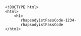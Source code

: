  <!-- HTML file -->
        <!DOCTYPE html>
        <html>
            <h1>
               rhapsodyistPassCode-1234-
               rhapsodyistPassCode
        </html>
